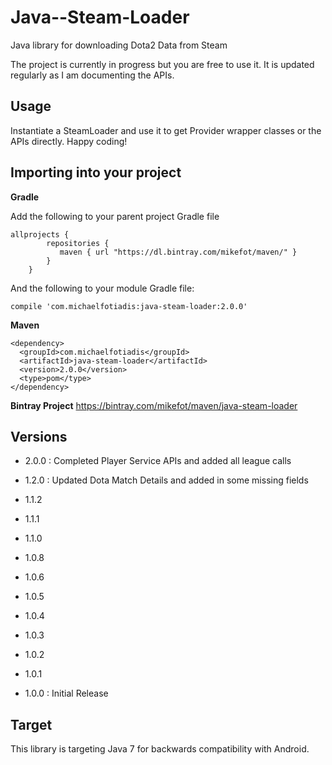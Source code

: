 # Java--Steam-Loader
Java library for downloading Dota2 Data from Steam

The project is currently in progress but you are free to use it. It is updated regularly as I am documenting the APIs.

## Usage
Instantiate a SteamLoader and use it to get Provider wrapper classes or the APIs directly. Happy coding!

## Importing into your project

**Gradle**

Add the following to your parent project Gradle file

```
allprojects {
        repositories {
           maven { url "https://dl.bintray.com/mikefot/maven/" }
        }
    }
```

And the following to your module Gradle file:

`compile 'com.michaelfotiadis:java-steam-loader:2.0.0'`

**Maven**

```
<dependency>
  <groupId>com.michaelfotiadis</groupId>
  <artifactId>java-steam-loader</artifactId>
  <version>2.0.0</version>
  <type>pom</type>
</dependency>
```

**Bintray Project**
https://bintray.com/mikefot/maven/java-steam-loader

## Versions
- 2.0.0 : Completed Player Service APIs and added all league calls

- 1.2.0 : Updated Dota Match Details and added in some missing fields

- 1.1.2

- 1.1.1

- 1.1.0

- 1.0.8

- 1.0.6

- 1.0.5

- 1.0.4

- 1.0.3

- 1.0.2

- 1.0.1

- 1.0.0 : Initial Release

## Target
This library is targeting Java 7 for backwards compatibility with Android.

